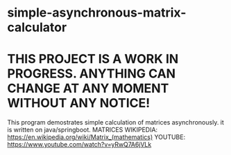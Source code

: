 # simple-asynchronous-matrix-calculator
# THIS PROJECT IS A WORK IN PROGRESS. ANYTHING CAN CHANGE AT ANY MOMENT WITHOUT ANY NOTICE!
This program demostrates simple calculation of matrices asynchronously. it is written on java/springboot.
MATRICES WIKIPEDIA: https://en.wikipedia.org/wiki/Matrix_(mathematics)
YOUTUBE: https://www.youtube.com/watch?v=yRwQ7A6jVLk
